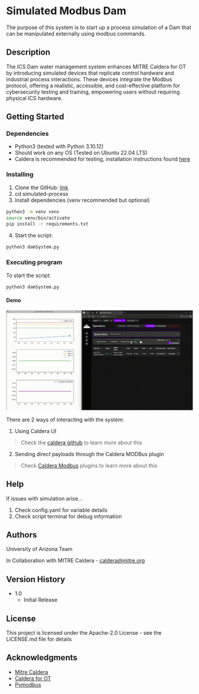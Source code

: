 # Simulated Modbus Dam 

The purpose of this system is to start up a process simulation of a Dam that can be manipulated externally using modbus commands.

## Description

The ICS Dam water management system enhances MITRE Caldera for OT by introducing simulated devices that replicate control hardware and industrial process interactions. These devices integrate the Modbus protocol, offering a realistic, accessible, and cost-effective platform for cybersecurity testing and training, empowering users without requiring physical ICS hardware.

## Getting Started

### Dependencies

* Python3 (tested with Python 3.10.12)
* Should work on any OS (Tested on Ubuntu 22.04 LTS)
* Caldera is recommended for testing, installation instructions found [here](https://github.com/mitre/caldera?tab=readme-ov-file)

### Installing
1. Clone the GitHub: [link](https://github.com/mitre/wildcatdam) 
2. cd simulated-process
3. Install dependencies (venv recommended but optional)
``` bash
python3 -m venv venv
source venv/bin/activate
pip install -r requirements.txt
```
4. Start the script:
``` bash
python3 damSystem.py 
```


### Executing program

To start the script:
``` bash
python3 damSystem.py 
```

#### Demo
![Demo](demo.gif)

There are 2 ways of interacting with the system:
1. Using Caldera UI
> Check the [caldera github](https://github.com/mitre/caldera) to learn more about this
2. Sending direct payloads through the Caldera MODBus plugin
> Check [Caldera Modbus](https://github.com/mitre/caldera-ot) plugins to learn more about this

## Help

If issues with simulation arise... 
1. Check config.yaml for variable details
2. Check script terminal for debug information

## Authors

University of Arizona Team

In Collaboration with MITRE Caldera - caldera@mitre.org


## Version History

* 1.0
    * Initial Release

## License

This project is licensed under the Apache-2.0 License - see the LICENSE.md file for details

## Acknowledgments

* [Mitre Caldera](https://github.com/mitre/caldera)
* [Caldera for OT](https://github.com/mitre/caldera-ot)
* [Pymodbus](https://pymodbus.readthedocs.io/en/latest/)